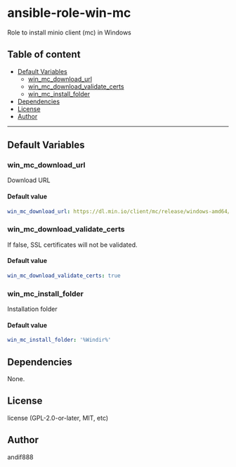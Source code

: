 # ansible-role-win-mc

Role to install minio client (mc) in Windows

## Table of content

- [Default Variables](#default-variables)
  - [win_mc_download_url](#win_mc_download_url)
  - [win_mc_download_validate_certs](#win_mc_download_validate_certs)
  - [win_mc_install_folder](#win_mc_install_folder)
- [Dependencies](#dependencies)
- [License](#license)
- [Author](#author)

---

## Default Variables

### win_mc_download_url

Download URL

#### Default value

```YAML
win_mc_download_url: https://dl.min.io/client/mc/release/windows-amd64/mc.exe
```

### win_mc_download_validate_certs

If false, SSL certificates will not be validated.

#### Default value

```YAML
win_mc_download_validate_certs: true
```

### win_mc_install_folder

Installation folder

#### Default value

```YAML
win_mc_install_folder: '%Windir%'
```



## Dependencies

None.

## License

license (GPL-2.0-or-later, MIT, etc)

## Author

andif888
